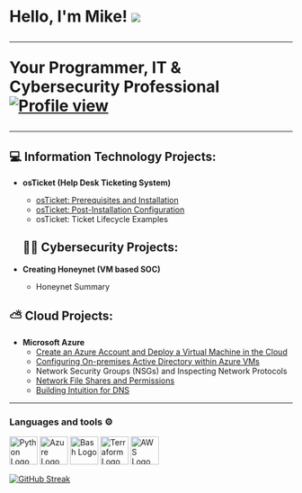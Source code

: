 <h1>Hello, I'm Mike! <img src="https://raw.githubusercontent.com/MartinHeinz/MartinHeinz/master/wave.gif" <br/>
  
 
---
 Your Programmer</a>, IT & Cybersecurity Professional</a>
[![Profile view](https://komarev.com/ghpvc/?username=Afrocybersamurai&label=Profile%20views&color=0e75b6&style=flat)](https://github.com/Afrocybersamurai)

 ---

    

<h2>💻 Information Technology Projects:</h2>

- <b>osTicket (Help Desk Ticketing System)</b>
  - [osTicket: Prerequisites and Installation](https://github.com/Afrocybersamurai/osticket-prereqs)
  - [osTicket: Post-Installation Configuration](https://github.com/Afrocybersamurai/osTicket---Post-Configuration-Setup)
  - osTicket: Ticket Lifecycle Examples
 

  <h2>👨‍💻 Cybersecurity Projects:</h2>

- <b>Creating Honeynet (VM based SOC)</b>
  - Honeynet Summary

<h2>⛅ Cloud Projects:</h2>

- <b>Microsoft Azure</b>
  - [Create an Azure Account and Deploy a Virtual Machine in the Cloud](https://github.com/Afrocybersamurai/Azure-VM-create)
  - [Configuring On-premises Active Directory within Azure VMs](https://github.com/Afrocybersamurai/active-directory-azure)
  - Network Security Groups (NSGs) and Inspecting Network Protocols
  - [Network File Shares and Permissions](https://github.com/Afrocybersamurai/Network-File-Shares-and-Permissions)
  - [Building Intuition for DNS](https://github.com/Afrocybersamurai/Building-Intuition-DNS)
   
---
### Languages and tools ⚙️
<!-- For more icons please follow  https://github.com/MikeCodesDotNET/ColoredBadges -->
<p>
 <img src="https://cdn.worldvectorlogo.com/logos/python-5.svg" alt="Python Logo" width="50" height="50"/>  <img src="https://cdn.worldvectorlogo.com/logos/azure-1.svg" alt="Azure Logo" width="50" height="50"/> <img src="https://cdn.worldvectorlogo.com/logos/bash-1.svg" alt="Bash Logo" width="50" height="50"/>
 <img src="https://user-images.githubusercontent.com/25181517/183345121-36788a6e-5462-424a-be67-af1ebeda79a2.png" alt="Terraform Logo" width="50" height="50"/> <img src="https://cdn.worldvectorlogo.com/logos/aws-2.svg" alt="AWS Logo" width="50" height="50"/>

</p>

[![GitHub Streak](https://streak-stats.demolab.com?user=Afrocybersamurai&theme=discord-old-blurple&hide_border=true)](https://git.io/streak-stats)

<!--
**** is a ✨ _special_ ✨ repository because its `README.md` (this file) appears on your GitHub profile.

Here are some ideas to get you started:

- 🔭 I’m currently working on ...
- 🌱 I’m currently learning ...
- 👯 I’m looking to collaborate on ...
- 🤔 I’m looking for help with ...
- 💬 Ask me about ...
- 📫 How to reach me: ...
- 😄 Pronouns: ...
- ⚡ Fun fact: ...
-->
